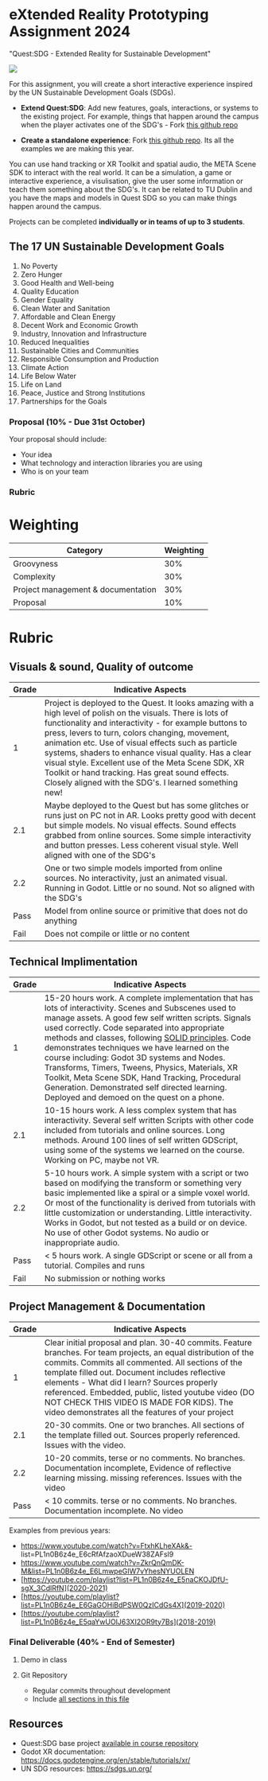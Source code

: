 # eXtended Reality Prototyping Assignment 2024

"Quest:SDG - Extended Reality for Sustainable Development"

![](images/xrx.webp)

For this assignment, you will create a short interactive experience inspired by the UN Sustainable Development Goals (SDGs). 

- **Extend Quest:SDG**: Add new features, goals, interactions, or systems to the existing project. For example, things that happen around the campus when the player activates one of the SDG's - Fork [this github repo](https://github.com/skooter500/questsdg)

- **Create a standalone experience**: Fork [this github repo](https://github.com/skooter500/xrp25). Its all the examples we are making this year.

You can use hand tracking or XR Toolkit and spatial audio, the META Scene SDK to interact with the real world. It can be a simulation, a game or interactive experience,  a visulisation, give the user some information or teach them something about the SDG's. It can be related to TU Dublin and you have the maps and models in Quest SDG so you can make things happen around the campus. 

Projects can be completed **individually or in teams of up to 3 students**.

## The 17 UN Sustainable Development Goals
1. No Poverty
2. Zero Hunger
3. Good Health and Well-being
4. Quality Education
5. Gender Equality
6. Clean Water and Sanitation
7. Affordable and Clean Energy
8. Decent Work and Economic Growth
9. Industry, Innovation and Infrastructure
10. Reduced Inequalities
11. Sustainable Cities and Communities
12. Responsible Consumption and Production
13. Climate Action
14. Life Below Water
15. Life on Land
16. Peace, Justice and Strong Institutions
17. Partnerships for the Goals

### Proposal (10% - Due 31st October)

Your proposal should include:

- Your idea
- What technology and interaction libraries you are using
- Who is on your team

### Rubric

# Weighting

| Category | Weighting |
|-|-|
| Groovyness | 30%  |
| Complexity | 30% |
| Project management & documentation | 30% |
| Proposal | 10% |

# Rubric

## Visuals & sound, Quality of outcome

| Grade | Indicative Aspects |
|-------|------------|
| 1     | Project is deployed to the Quest. It looks amazing with a high level of polish on the visuals. There is lots of functionality and interactivity - for example buttons to press, levers to turn, colors changing, movement, animation etc. Use of visual effects such as particle systems, shaders to enhance visual quality. Has a clear visual style. Excellent use of the Meta Scene SDK, XR Toolkit or hand tracking. Has great sound effects. Closely aligned with the SDG's. I learned something new! |
| 2.1 | Maybe deployed to the Quest but has some glitches or runs just on PC not in AR. Looks pretty good with decent but simple models. No visual effects. Sound effects grabbed from online sources. Some simple interactivity and button presses. Less coherent visual style. Well aligned with one of the SDG's |
| 2.2 |  One or two simple models imported from online sources. No interactivity, just an animated visual. Running in Godot. Little or no sound. Not so aligned with the SDG's |
| Pass | Model from online source or primitive that does not do anything |
| Fail | Does not compile or little or no content |
 
 ## Technical Implimentation 

 | Grade | Indicative Aspects |
 |-------|------------|
 | 1 | 15-20 hours work. A complete implementation that has lots of interactivity. Scenes and Subscenes used to manage assets. A good few self written scripts. Signals used correctly. Code separated into appropriate methods and classes, following [SOLID principles](https://www.digitalocean.com/community/conceptual-articles/s-o-l-i-d-the-first-five-principles-of-object-oriented-design). Code demonstrates techniques we have learned on the course including: Godot 3D  systems and Nodes. Transforms, Timers, Tweens, Physics, Materials, XR Toolkit, Meta Scene SDK, Hand Tracking, Procedural Generation. Demonstrated self directed learning. Deployed and demoed on the quest on a phone. |
 | 2.1 | 10-15 hours work. A less complex system that has interactivity. Several self written Scripts with other code included from tutorials and online sources. Long methods. Around 100 lines of self written GDScript, using some of the systems we learned on the course. Working on PC, maybe not VR. |
 | 2.2 | 5-10 hours work. A simple system with a script or two based on modifying the transform or something very basic implemented like a spiral or a simple voxel world. Or most of the functionality is derived from tutorials with little customization or understanding. Little interactivity. Works in Godot, but not tested as a build or on device. No use of other Godot systems. No audio or inappropriate audio. |
 | Pass | < 5 hours work. A single GDScript or scene or all from a tutorial. Compiles and runs |
| Fail | No submission or nothing works |


## Project Management & Documentation

| Grade | Indicative Aspects  |
|-------|------|
| 1 |  Clear initial proposal and plan. 30-40 commits. Feature branches. For team projects, an equal distribution of the commits. Commits all commented. All sections of the template filled out. Document includes reflective elements - What did I learn? Sources properly referenced. Embedded, public, listed youtube video (DO NOT CHECK THIS VIDEO IS MADE FOR KIDS). The video demonstrates all the features of your project |
| 2.1 | 20-30 commits. One or two branches. All sections of the template filled out. Sources properly referenced. Issues with the video. 
| 2.2 |10-20 commits, terse or no comments. No branches. Documentation incomplete, Evidence of reflective learning missing. missing references. Issues with the video |
| Pass | < 10 commits. terse or no comments. No branches. Documentation incomplete. No video |

Examples from previous years:

- https://www.youtube.com/watch?v=FtxhKLheXAk&- list=PL1n0B6z4e_E6cRfAfzaoXDueW38ZAFsI9
- https://www.youtube.com/watch?v=ZkrQnQmDK-M&list=PL1n0B6z4e_E6LmwpeGIW7vYhesNYUOLEN
- [https://youtube.com/playlist?list=PL1n0B6z4e_E5naCKOJDfU-sgX_3CdlRfN](2020-2021)
- [https://youtube.com/playlist?list=PL1n0B6z4e_E6GaGOHiBdPSW0QzICdGs4X](2019-2020)
- [https://youtube.com/playlist?list=PL1n0B6z4e_E5qaYwUOlJ63XI2OR9ty7Bs](2018-2019)

### Final Deliverable (40% - End of Semester)

1. Demo in class
   
2. Git Repository
   - Regular commits throughout development 
   - Include [all sections in this file](https://github.com/skooter500/csresources/blob/main/assignmentreadme.md)

## Resources
- Quest:SDG base project [available in course repository](https://github.com/skooter500/questsdg)
- Godot XR documentation: https://docs.godotengine.org/en/stable/tutorials/xr/
- UN SDG resources: https://sdgs.un.org/



